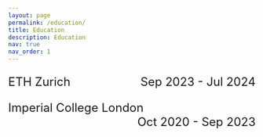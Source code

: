 ```yaml
---
layout: page
permalink: /education/
title: Education
description: Education
nav: true
nav_order: 1
---
```


<p style="text-align:left; font-size:24px;">
    ETH Zurich 
    <span style="float:right; ">
        Sep 2023 - Jul 2024
    </span>
</p>


<p style="text-align:left; font-size:24px;">
    Imperial College London
    <span style="float:right; ">
        Oct 2020 - Sep 2023
    </span>
</p>